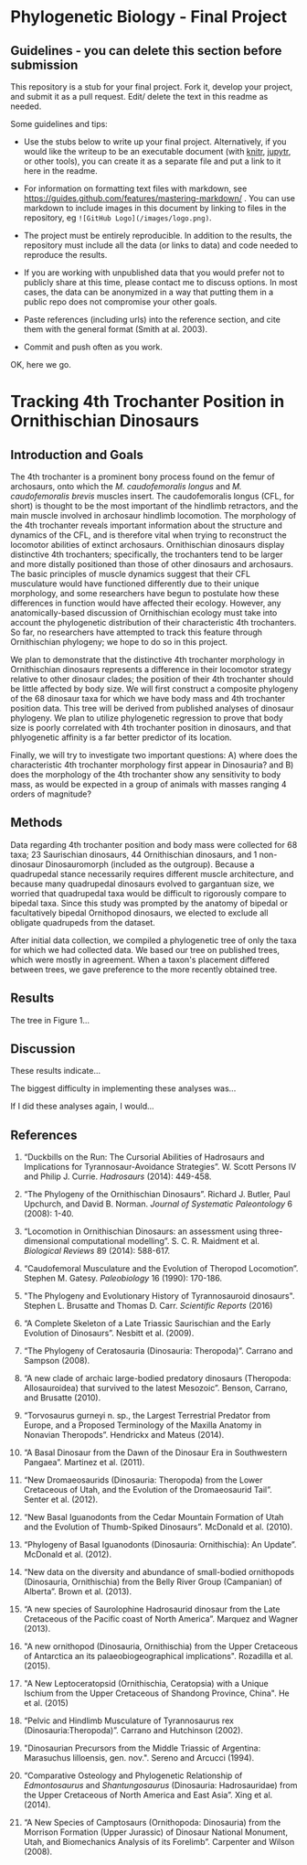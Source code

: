 # Phylogenetic Biology - Final Project

## Guidelines - you can delete this section before submission

This repository is a stub for your final project. Fork it, develop your project, and submit it as a pull request. Edit/ delete the text in this readme as needed.

Some guidelines and tips:

- Use the stubs below to write up your final project. Alternatively, if you would like the writeup to be an executable document (with [knitr](http://yihui.name/knitr/), [jupytr](http://jupyter.org/), or other tools), you can create it as a separate file and put a link to it here in the readme.

- For information on formatting text files with markdown, see https://guides.github.com/features/mastering-markdown/ . You can use markdown to include images in this document by linking to files in the repository, eg `![GitHub Logo](/images/logo.png)`.

- The project must be entirely reproducible. In addition to the results, the repository must include all the data (or links to data) and code needed to reproduce the results.

- If you are working with unpublished data that you would prefer not to publicly share at this time, please contact me to discuss options. In most cases, the data can be anonymized in a way that putting them in a public repo does not compromise your other goals.

- Paste references (including urls) into the reference section, and cite them with the general format (Smith at al. 2003).

- Commit and push often as you work.

OK, here we go.

# Tracking 4th Trochanter Position in Ornithischian Dinosaurs 

## Introduction and Goals

The 4th trochanter is a prominent bony process found on the femur of archosaurs, onto which the *M. caudofemoralis longus* and *M. caudofemoralis brevis* muscles insert. The caudofemoralis longus (CFL, for short) is thought to be the most important of the hindlimb retractors, and the main muscle involved in archosaur hindlimb locomotion. The morphology of the 4th trochanter reveals important information about the structure and dynamics of the CFL, and is therefore vital when trying to reconstruct the locomotor abilities of extinct archosaurs. Ornithischian dinosaurs display distinctive 4th trochanters; specifically, the trochanters tend to be larger and more distally positioned than those of other dinosaurs and archosaurs. The basic principles of muscle dynamics suggest that their CFL musculature would have functioned differently due to their unique morphology, and some researchers have begun to postulate how these differences in function would have affected their ecology. However, any anatomically-based discussion of Ornithischian ecology must take into account the phylogenetic distribution of their characteristic 4th trochanters. So far, no researchers have attempted to track this feature through Ornithischian phylogeny; we hope to do so in this project. 

We plan to demonstrate that the distinctive 4th trochanter morphology in Ornithischian dinosaurs represents a difference in their locomotor strategy relative to other dinosaur clades; the position of their 4th trochanter should be little affected by body size. We will first construct a composite phylogeny of the 68 dinosaur taxa for which we have body mass and 4th trochanter position data. This tree will be derived from published analyses of dinosaur phylogeny. We plan to utilize phylogenetic regression to prove that body size is poorly correlated with 4th trochanter position in dinosaurs, and that phlyogenetic affinity is a far better predictor of its location.

Finally, we will try to investigate two important questions: A) where does the characteristic 4th trochanter morphology first appear in Dinosauria? and B) does the morphology of the 4th trochanter show any sensitivity to body mass, as would be expected in a group of animals with masses ranging 4 orders of magnitude?


## Methods

Data regarding 4th trochanter position and body mass were collected for 68 taxa; 23 Saurischian dinosaurs, 44 Ornithischian dinosaurs, and 1 non-dinosaur Dinosauromorph (included as the outgroup). Because a quadrupedal stance necessarily requires different muscle architecture, and because many quadrupedal dinosaurs evolved to gargantuan size, we worried that quadrupedal taxa would be difficult to rigorously compare to bipedal taxa. Since this study was prompted by the anatomy of bipedal or facultatively bipedal Ornithopod dinosaurs, we elected to exclude all obligate quadrupeds from the dataset. 

After initial data collection, we compiled a phylogenetic tree of only the taxa for which we had collected data. We based our tree on published trees, which were mostly in agreement. When a taxon's placement differed between trees, we gave preference to the more recently obtained tree. 

## Results

The tree in Figure 1...

## Discussion

These results indicate...

The biggest difficulty in implementing these analyses was...

If I did these analyses again, I would...

## References

1. “Duckbills on the Run: The Cursorial Abilities of Hadrosaurs and Implications for Tyrannosaur-Avoidance Strategies”. W. Scott Persons IV and Philip J. Currie. *Hadrosaurs* (2014): 449-458.

2. “The Phylogeny of the Ornithischian Dinosaurs”. Richard J. Butler, Paul Upchurch, and David B. Norman. *Journal of Systematic Paleontology* 6 (2008): 1-40. 

3. “Locomotion in Ornithischian Dinosaurs: an assessment using three-dimensional computational modelling”. S. C. R. Maidment et al. *Biological Reviews* 89 (2014): 588-617.

4. “Caudofemoral Musculature and the Evolution of Theropod Locomotion”. Stephen M. Gatesy. *Paleobiology* 16 (1990): 170-186.

5. "The Phylogeny and Evolutionary History of Tyrannosauroid dinosaurs". Stephen L. Brusatte and Thomas D. Carr. *Scientific Reports* (2016)

6. “A Complete Skeleton of a Late Triassic Saurischian and the Early Evolution of Dinosaurs”. Nesbitt et al. (2009). 

7. “The Phylogeny of Ceratosauria (Dinosauria: Theropoda)”. Carrano and Sampson (2008).

8. “A new clade of archaic large-bodied predatory dinosaurs (Theropoda: Allosauroidea) that survived to the latest Mesozoic”. Benson, Carrano, and Brusatte (2010). 

9. “Torvosaurus gurneyi n. sp., the Largest Terrestrial Predator from Europe, and a Proposed Terminology of the Maxilla Anatomy in Nonavian Theropods”. Hendrickx and Mateus (2014).

10. “A Basal Dinosaur from the Dawn of the Dinosaur Era in Southwestern Pangaea”. Martinez et al. (2011).

11. “New Dromaeosaurids (Dinosauria: Theropoda) from the Lower Cretaceous of Utah, and the Evolution of the Dromaeosaurid Tail”. Senter et al. (2012).

12. “New Basal Iguanodonts from the Cedar Mountain Formation of Utah and the Evolution of Thumb-Spiked Dinosaurs”. McDonald et al. (2010).

13. “Phylogeny of Basal Iguanodonts (Dinosauria: Ornithischia): An Update”. McDonald et al. (2012).

14. “New data on the diversity and abundance of small-bodied ornithopods (Dinosauria, Ornithischia) from the Belly River Group (Campanian) of Alberta”. Brown et al. (2013).

15. “A new species of Saurolophine Hadrosaurid dinosaur from the Late Cretaceous of the Pacific coast of North America”. Marquez and Wagner (2013).

16. "A new ornithopod (Dinosauria, Ornithischia) from the Upper Cretaceous of Antarctica an its palaeobiogeographical implications". Rozadilla et al. (2015).

17. "A New Leptoceratopsid (Ornithischia, Ceratopsia) with a Unique Ischium from the Upper Cretaceous of Shandong Province, China". He et al. (2015)

18. “Pelvic and Hindlimb Musculature of Tyrannosaurus rex (Dinosauria:Theropoda)”. Carrano and Hutchinson (2002).

19. "Dinosaurian Precursors from the Middle Triassic of Argentina: Marasuchus lilloensis, gen. nov.". Sereno and Arcucci (1994). 

20. “Comparative Osteology and Phylogenetic Relationship of *Edmontosaurus* and *Shantungosaurus* (Dinosauria: Hadrosauridae) from the Upper Cretaceous of North America and East Asia”. Xing et al. (2014).

21. “A New Species of Camptosaurs (Ornithopoda: Dinosauria) from the Morrison Formation (Upper Jurassic) of Dinosaur National Monument, Utah, and  Biomechanics Analysis of its Forelimb”. Carpenter and Wilson (2008).
